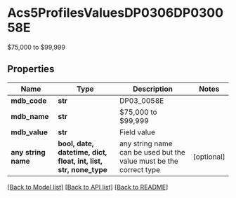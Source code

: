 # Acs5ProfilesValuesDP0306DP030058E

$75,000 to $99,999

## Properties
Name | Type | Description | Notes
------------ | ------------- | ------------- | -------------
**mdb_code** | **str** | DP03_0058E | 
**mdb_name** | **str** | $75,000 to $99,999 | 
**mdb_value** | **str** | Field value | 
**any string name** | **bool, date, datetime, dict, float, int, list, str, none_type** | any string name can be used but the value must be the correct type | [optional]

[[Back to Model list]](../README.md#documentation-for-models) [[Back to API list]](../README.md#documentation-for-api-endpoints) [[Back to README]](../README.md)


